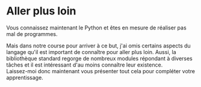 # Aller plus loin

Vous connaissez maintenant le Python et êtes en mesure de réaliser pas mal de programmes.

Mais dans notre course pour arriver à ce but, j'ai omis certains aspects du langage qu'il est important de connaître pour aller plus loin.
Aussi, la bibliothèque standard regorge de nombreux modules répondant à diverses tâches et il est intéressant d'au moins connaître leur existence.  
Laissez-moi donc maintenant vous présenter tout cela pour compléter votre apprentissage.
